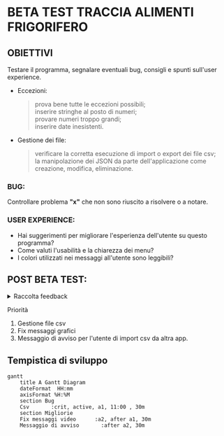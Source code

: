 
# BETA TEST TRACCIA ALIMENTI FRIGORIFERO

## OBIETTIVI

Testare il programma, segnalare eventuali bug, consigli e spunti sull'user experience.
- Eccezioni:
  >prova bene tutte le eccezioni possibili;  
   inserire stringhe al posto di numeri;  
   provare numeri troppo grandi;  
   inserire date inesistenti.
- Gestione dei file: 
  >verificare la corretta esecuzione di import o export dei file csv;  
   la manipolazione dei JSON da parte dell'applicazione come creazione, modifica, eliminazione.

### BUG:
Controllare problema **"x"** che non sono riuscito a risolvere o a notare.


### USER EXPERIENCE:
- Hai suggerimenti per migliorare l'esperienza dell'utente su questo programma?
- Come valuti l'usabilità e la chiarezza dei menu?
- I colori utilizzati nei messaggi all'utente sono leggibili?

## POST BETA TEST:

<details>
  <summary> Raccolta feedback </summary>
  <details>
    <summary> Feedback di Dylann </summary>

>  **Eccezioni**

- [x] stringhe
- [x] data inserita
- [x] quantita inserita

>  **Bug**
- [ ] in "Visualizza alimenti" compare "premi invio..." ma si può premere qualsiasi tasto
- [ ] se il frigo è vuoto non compare la scritta "premi..."
- [ ] se nella cartella temp c'è gia un file csv non ne salva un altra
- [ ] se inserisco un csv non formattato no mi segnala alcun errore

>  **Miglioramenti**

- [ ] esplicitare all'utente che il csv verrà importato da altra app esterna

  </details>
</details>


Priorità
1. Gestione file csv
2. Fix messaggi grafici
3. Messaggio di avviso per l'utente di import csv da altra app.
## Tempistica di sviluppo

```mermaid
gantt
    title A Gantt Diagram
    dateFormat  HH:mm
    axisFormat %H:%M
    section Bug
    Csv       :crit, active, a1, 11:00 , 30m
    section Migliorie
    Fix messaggi video      :a2, after a1, 30m
    Messaggio di avviso       :after a2, 30m

```
